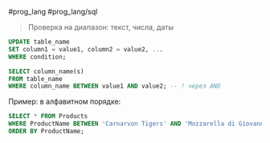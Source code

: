 #prog_lang #prog_lang/sql 

> Проверка на диапазон: текст, числа, даты

```sql
UPDATE table_name
SET column1 = value1, column2 = value2, ...
WHERE condition;
```
```sql
SELECT column_name(s)
FROM table_name
WHERE column_name BETWEEN value1 AND value2; -- ! через AND
```

Пример: в алфавитном порядке:
```sql
SELECT * FROM Products  
WHERE ProductName BETWEEN 'Carnarvon Tigers' AND 'Mozzarella di Giovanni'  
ORDER BY ProductName;
```
